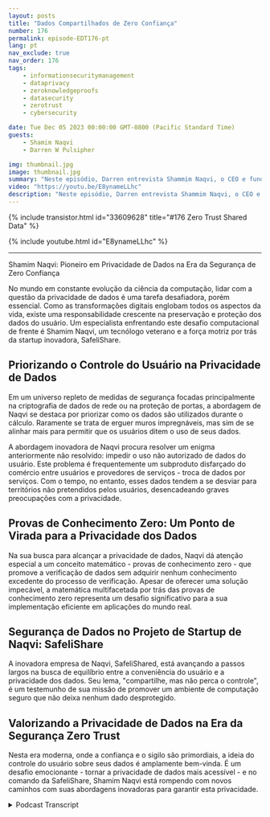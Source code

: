 ```yaml
---
layout: posts
title: "Dados Compartilhados de Zero Confiança"
number: 176
permalink: episode-EDT176-pt
lang: pt
nav_exclude: true
nav_order: 176
tags:
    - informationsecuritymanagement
    - dataprivacy
    - zeroknowledgeproofs
    - datasecurity
    - zerotrust
    - cybersecurity

date: Tue Dec 05 2023 00:00:00 GMT-0800 (Pacific Standard Time)
guests:
    - Shamim Naqvi
    - Darren W Pulsipher

img: thumbnail.jpg
image: thumbnail.jpg
summary: "Neste episódio, Darren entrevista Shammim Naqvi, o CEO e fundador da SafelyShare, sobre gerenciamento e segurança de dados em ambientes compartilhados e colaborativos usando o modelo de dados de confiança zero."
video: "https://youtu.be/E8ynameLLhc"
description: "Neste episódio, Darren entrevista Shammim Naqvi, o CEO e fundador da SafelyShare, sobre gerenciamento e segurança de dados em ambientes compartilhados e colaborativos usando o modelo de dados de confiança zero."
---
```


<div>
{% include transistor.html id="33609628" title="#176 Zero Trust Shared Data" %}

{% include youtube.html id="E8ynameLLhc" %}
</div>

---

Shamim Naqvi: Pioneiro em Privacidade de Dados na Era da Segurança de Zero Confiança

No mundo em constante evolução da ciência da computação, lidar com a questão da privacidade de dados é uma tarefa desafiadora, porém essencial. Como as transformações digitais englobam todos os aspectos da vida, existe uma responsabilidade crescente na preservação e proteção dos dados do usuário. Um especialista enfrentando este desafio computacional de frente é Shamim Naqvi, um tecnólogo veterano e a força motriz por trás da startup inovadora, SafeliShare.

## Priorizando o Controle do Usuário na Privacidade de Dados

Em um universo repleto de medidas de segurança focadas principalmente na criptografia de dados de rede ou na proteção de portas, a abordagem de Naqvi se destaca por priorizar como os dados são utilizados durante o cálculo. Raramente se trata de erguer muros impregnáveis, mas sim de se alinhar mais para permitir que os usuários ditem o uso de seus dados.

A abordagem inovadora de Naqvi procura resolver um enigma anteriormente não resolvido: impedir o uso não autorizado de dados do usuário. Este problema é frequentemente um subproduto disfarçado do comércio entre usuários e provedores de serviços - troca de dados por serviços. Com o tempo, no entanto, esses dados tendem a se desviar para territórios não pretendidos pelos usuários, desencadeando graves preocupações com a privacidade.

## Provas de Conhecimento Zero: Um Ponto de Virada para a Privacidade dos Dados

Na sua busca para alcançar a privacidade de dados, Naqvi dá atenção especial a um conceito matemático - provas de conhecimento zero - que promove a verificação de dados sem adquirir nenhum conhecimento excedente do processo de verificação. Apesar de oferecer uma solução impecável, a matemática multifacetada por trás das provas de conhecimento zero representa um desafio significativo para a sua implementação eficiente em aplicações do mundo real.

## Segurança de Dados no Projeto de Startup de Naqvi: SafeliShare

A inovadora empresa de Naqvi, SafeliShared, está avançando a passos largos na busca de equilíbrio entre a conveniência do usuário e a privacidade dos dados. Seu lema, "compartilhe, mas não perca o controle", é um testemunho de sua missão de promover um ambiente de computação seguro que não deixa nenhum dado desprotegido.

## Valorizando a Privacidade de Dados na Era da Segurança Zero Trust

Nesta era moderna, onde a confiança e o sigilo são primordiais, a ideia do controle do usuário sobre seus dados é amplamente bem-vinda. É um desafio emocionante - tornar a privacidade de dados mais acessível - e no comando da SafeliShare, Shamim Naqvi está rompendo com novos caminhos com suas abordagens inovadoras para garantir esta privacidade.



<details>
<summary> Podcast Transcript </summary>

<p></p>

</details>
